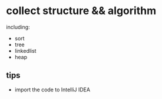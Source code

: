 # collect structure && algorithm

including:

- sort
- tree
- linkedlist
- heap

## tips

- import the code to IntelliJ IDEA
